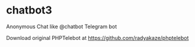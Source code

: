 # chatbot3
Anonymous Chat like @chatbot Telegram bot

Download original PHPTelebot at https://github.com/radyakaze/phptelebot


